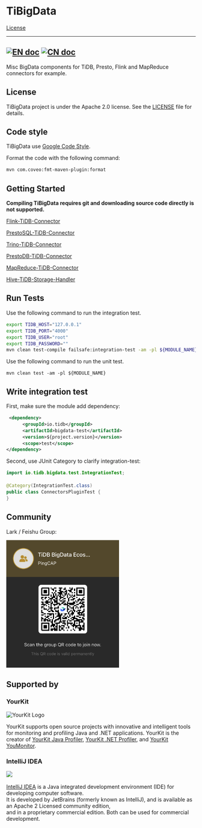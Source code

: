 # TiBigData
[License](https://github.com/pingcap-incubator/TiBigData/blob/master/LICENSE)

---
[![EN doc](https://img.shields.io/badge/document-English-blue.svg)](README.md)
[![CN doc](https://img.shields.io/badge/文档-中文版-blue.svg)](README_zh_CN.md)
---

Misc BigData components for TiDB, Presto, Flink and MapReduce connectors for example.

## License

TiBigData project is under the Apache 2.0 license. See the [LICENSE](./LICENSE) file for details.

## Code style

TiBigData use [Google Code Style](https://github.com/google/styleguide).

Format the code with the following command:

```bash
mvn com.coveo:fmt-maven-plugin:format
```

## Getting Started

**Compiling TiBigData requires git and downloading source code directly is not supported.**

[Flink-TiDB-Connector](./flink/README.md)

[PrestoSQL-TiDB-Connector](./prestosql/README.md)

[Trino-TiDB-Connector](./trino/README.md)

[PrestoDB-TiDB-Connector](./prestodb/README.md)

[MapReduce-TiDB-Connector](./mapreduce/README.md)

[Hive-TiDB-Storage-Handler](./hive/README.md)

## Run Tests

Use the following command to run the integration test.

```bash
export TIDB_HOST="127.0.0.1"
export TIDB_PORT="4000"
export TIDB_USER="root"
export TIDB_PASSWORD=""
mvn clean test-compile failsafe:integration-test -am -pl ${MODULE_NAME}
```

Use the following command to run the unit test.

```
mvn clean test -am -pl ${MODULE_NAME}
```

## Write integration test

First, make sure the module add dependency:

```xml
 <dependency>
      <groupId>io.tidb</groupId>
      <artifactId>bigdata-test</artifactId>
      <version>${project.version}</version>
      <scope>test</scope>
</dependency>
```

Second, use JUnit Category to clarify integration-test:

```java
import io.tidb.bigdata.test.IntegrationTest;

@Category(IntegrationTest.class)
public class ConnectorsPluginTest {
}
```

## Community

Lark / Feishu Group:

<img src="docs/assets/lark_group.png" width="300">

## Supported by

### YourKit

![YourKit Logo](https://www.yourkit.com/images/yklogo.png)

YourKit supports open source projects with innovative and intelligent tools
for monitoring and profiling Java and .NET applications.
YourKit is the creator of <a href="https://www.yourkit.com/java/profiler/">YourKit Java Profiler</a>,
<a href="https://www.yourkit.com/.net/profiler/">YourKit .NET Profiler</a>,
and <a href="https://www.yourkit.com/youmonitor/">YourKit YouMonitor</a>.

### IntelliJ IDEA

<img src="https://resources.jetbrains.com/storage/products/company/brand/logos/IntelliJ_IDEA_icon.png" width="50">

[IntelliJ IDEA](https://www.jetbrains.com/?from=TiBigData) is a Java integrated development environment (IDE) for developing computer software.  
It is developed by JetBrains (formerly known as IntelliJ), and is available as an Apache 2 Licensed community edition,  
and in a proprietary commercial edition. Both can be used for commercial development.